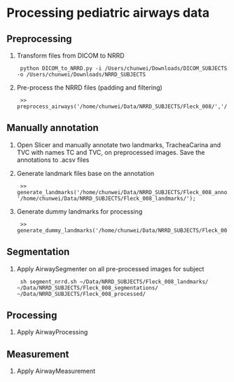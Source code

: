 # Processing pediatric airways data

## Preprocessing
1. Transform files from DICOM to NRRD

    	python DICOM_to_NRRD.py -i /Users/chunwei/Downloads/DICOM_SUBJECTS -o /Users/chunwei/Downloads/NRRD_SUBJECTS
    
2. Pre-process the NRRD files (padding and filtering)

		>> preprocess_airways('/home/chunwei/Data/NRRD_SUBJECTS/Fleck_008/','/home/chunwei/Data/NRRD_SUBJECTS/Fleck_008_processed/')

## Manually annotation
1. Open Slicer and manually annotate two landmarks, TracheaCarina and TVC with names TC and TVC, on preprocessed images. Save the annotations to .acsv files

2. Generate landmark files base on the annotation

    	>> generate_landmarks('/home/chunwei/Data/NRRD_SUBJECTS/Fleck_008_annotations/', '/home/chunwei/Data/NRRD_SUBJECTS/Fleck_008_landmarks/');

3. Generate dummy landmarks for processing
    	
    	>> generate_dummy_landmarks('/home/chunwei/Data/NRRD_SUBJECTS/Fleck_008_landmarks/');

## Segmentation
1. Apply AirwaySegmenter on all pre-processed images for subject
    
    	sh segment_nrrd.sh ~/Data/NRRD_SUBJECTS/Fleck_008_landmarks/ ~/Data/NRRD_SUBJECTS/Fleck_008_segmentations/ ~/Data/NRRD_SUBJECTS/Fleck_008_processed/

## Processing
1. Apply AirwayProcessing 

## Measurement
1. Apply AirwayMeasurement
